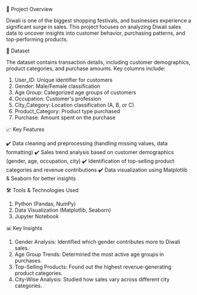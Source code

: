 📌 Project Overview

Diwali is one of the biggest shopping festivals, and businesses experience a significant surge in sales. This project focuses on analyzing Diwali sales data to uncover insights into customer behavior, purchasing patterns, and top-performing products.

📂 Dataset

The dataset contains transaction details, including customer demographics, product categories, and purchase amounts. Key columns include:

1) User_ID: Unique identifier for customers
2) Gender: Male/Female classification
3) Age Group: Categorized age groups of customers
4) Occupation: Customer's profession
5) City_Category: Location classification (A, B, or C)
6) Product_Category: Product type purchased
7) Purchase: Amount spent on the purchase

📈 Key Features

✔️ Data cleaning and preprocessing (handling missing values, data formatting)
✔️ Sales trend analysis based on customer demographics (gender, age, occupation, city)
✔️ Identification of top-selling product categories and revenue contributions
✔️ Data visualization using Matplotlib & Seaborn for better insights

🛠 Tools & Technologies Used

1) Python (Pandas, NumPy)
2) Data Visualization (Matplotlib, Seaborn)
3) Jupyter Notebook

📊 Key Insights

1) Gender Analysis: Identified which gender contributes more to Diwali sales.
2) Age Group Trends: Determined the most active age groups in purchases.
3) Top-Selling Products: Found out the highest revenue-generating product categories.
4) City-Wise Analysis: Studied how sales vary across different city categories.

